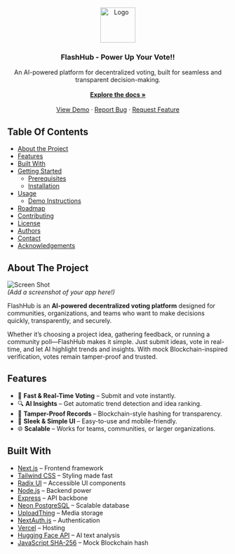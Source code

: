 <br/>
<p align="center">
  <a href="https://github.com/[YourGitHubUsername]/flashhub">
    <img src="https://i.ibb.co/m52brJKg/FlashHub.png" alt="Logo" width="80" height="80">
  </a>

  <h3 align="center">FlashHub - Power Up Your Vote!!</h3>

  <p align="center">
    An AI-powered platform for decentralized voting, built for seamless and transparent decision-making.  
    <br/>
    <br/>
    <a href="https://github.com/[YourGitHubUsername]/flashhub"><strong>Explore the docs »</strong></a>
    <br/>
    <br/>
    <a href="https://github.com/[YourGitHubUsername]/flashhub">View Demo</a>
    ·
    <a href="https://github.com/[YourGitHubUsername]/flashhub/issues">Report Bug</a>
    ·
    <a href="https://github.com/[YourGitHubUsername]/flashhub/issues">Request Feature</a>
  </p>
</p>

## Table Of Contents

* [About the Project](#about-the-project)
* [Features](#features)
* [Built With](#built-with)
* [Getting Started](#getting-started)
  * [Prerequisites](#prerequisites)
  * [Installation](#installation)
* [Usage](#usage)
  * [Demo Instructions](#demo-instructions)
* [Roadmap](#roadmap)
* [Contributing](#contributing)
* [License](#license)
* [Authors](#authors)
* [Contact](#contact)
* [Acknowledgements](#acknowledgements)

## About The Project

![Screen Shot](./public/images/flashhub-screenshot.png)  
*(Add a screenshot of your app here!)*

FlashHub is an **AI-powered decentralized voting platform** designed for communities, organizations, and teams who want to make decisions quickly, transparently, and securely.  

Whether it’s choosing a project idea, gathering feedback, or running a community poll—FlashHub makes it simple. Just submit ideas, vote in real-time, and let AI highlight trends and insights. With mock Blockchain-inspired verification, votes remain tamper-proof and trusted.

## Features

- 🚀 **Fast & Real-Time Voting** – Submit and vote instantly.  
- 🔍 **AI Insights** – Get automatic trend detection and idea ranking.  
- 🔐 **Tamper-Proof Records** – Blockchain-style hashing for transparency.  
- 🎨 **Sleek & Simple UI** – Easy-to-use and mobile-friendly.  
- 🌐 **Scalable** – Works for teams, communities, or larger organizations.  

## Built With

* [Next.js](https://nextjs.org/) – Frontend framework  
* [Tailwind CSS](https://tailwindcss.com/) – Styling made fast  
* [Radix UI](https://www.radix-ui.com/) – Accessible UI components  
* [Node.js](https://nodejs.org/) – Backend power  
* [Express](https://expressjs.com/) – API backbone  
* [Neon PostgreSQL](https://neon.tech/) – Scalable database  
* [UploadThing](https://uploadthing.com/) – Media storage  
* [NextAuth.js](https://next-auth.js.org/) – Authentication  
* [Vercel](https://vercel.com/) – Hosting  
* [Hugging Face API](https://huggingface.co/) – AI text analysis  
* [JavaScript SHA-256](https://github.com/emn178/js-sha256) – Mock Blockchain hash  
